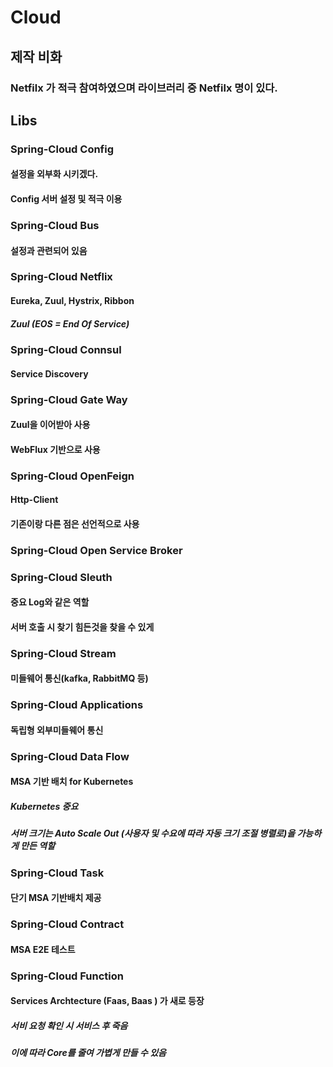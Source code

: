 # Cloud

## 제작 비화
### Netfilx 가 적극 참여하였으며 라이브러리 중 Netfilx 명이 있다.


## Libs
### Spring-Cloud Config
#### 설정을 외부화 시키겠다. 
#### Config 서버 설정 및 적극 이용

### Spring-Cloud Bus
#### 설정과 관련되어 있음

### Spring-Cloud Netflix 
#### Eureka, Zuul, Hystrix, Ribbon
##### Zuul (EOS = End Of Service)

### Spring-Cloud Connsul 
#### Service Discovery

### Spring-Cloud Gate Way
#### Zuul을 이어받아 사용
#### WebFlux 기반으로 사용 

### Spring-Cloud OpenFeign 
#### Http-Client 
#### 기존이랑 다른 점은 선언적으로 사용

### Spring-Cloud Open Service Broker
### Spring-Cloud Sleuth
#### 중요 Log와 같은 역할
#### 서버 호출 시 찾기 힘든것을 찾을 수 있게 

### Spring-Cloud Stream
#### 미들웨어 통신(kafka, RabbitMQ 등)
### Spring-Cloud Applications 
#### 독립형 외부미들웨어 통신


###  Spring-Cloud Data Flow 
#### MSA 기반 배치 for Kubernetes 
##### Kubernetes 중요 
##### 서버 크기는 Auto Scale Out (사용자 및 수요에 따라 자동 크기 조절 병렬로)을 가능하게 만든 역할

### Spring-Cloud Task 
#### 단기 MSA 기반배치 제공
### Spring-Cloud Contract 
#### MSA E2E 테스트

### Spring-Cloud Function
#### Services Archtecture (Faas, Baas ) 가 새로 등장 
##### 서비 요청 확인 시 서비스 후 죽음
##### 이에 따라 Core를 줄여 가볍게 만들 수 있음































